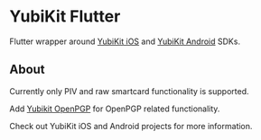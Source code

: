 # YubiKit Flutter

Flutter wrapper around [YubiKit iOS](https://github.com/Yubico/yubikit-ios) and [YubiKit Android](https://github.com/Yubico/yubikit-android) SDKs.

## About

Currently only PIV and raw smartcard functionality is supported.

Add [Yubikit OpenPGP](https://pub.dev/packages/yubikit_openpgp) for OpenPGP related functionality.

Check out YubiKit iOS and Android projects for more information.
